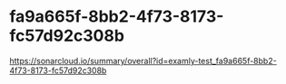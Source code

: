 # fa9a665f-8bb2-4f73-8173-fc57d92c308b
https://sonarcloud.io/summary/overall?id=examly-test_fa9a665f-8bb2-4f73-8173-fc57d92c308b
